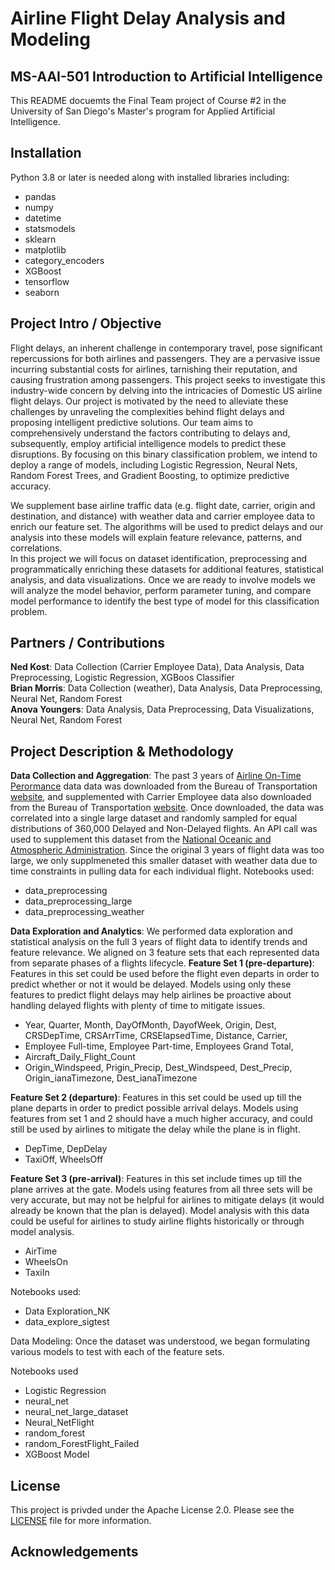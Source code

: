 # Airline Flight Delay Analysis and Modeling  
## MS-AAI-501 Introduction to Artificial Intelligence
This README docuemts the Final Team project of Course #2 in the University of San Diego's Master's program for Applied Artificial Intelligence.

## Installation
Python 3.8 or later is needed along with installed libraries including:
* pandas
* numpy
* datetime
* statsmodels
* sklearn
* matplotlib
* category_encoders
* XGBoost
* tensorflow
* seaborn

## Project Intro / Objective
Flight delays, an inherent challenge in contemporary travel, pose significant repercussions for both airlines and passengers.  They are a pervasive issue incurring substantial costs for airlines, tarnishing their reputation, and causing frustration among passengers.  This project seeks to investigate this industry-wide concern by delving into the intricacies of Domestic US airline flight delays. Our project is motivated by the need to alleviate these challenges by unraveling the complexities behind flight delays and proposing intelligent predictive solutions.  Our team aims to comprehensively understand the factors contributing to delays and, subsequently, employ artificial intelligence models to predict these disruptions.  By focusing on this binary classification problem, we intend to deploy a range of models, including Logistic Regression, Neural Nets, Random Forest Trees, and Gradient Boosting, to optimize predictive accuracy.

We supplement base airline traffic data (e.g. flight date, carrier, origin and destination, and distance) with weather data and carrier employee data to enrich our feature set.  The algorithms will be used to predict delays and our analysis into these models will explain feature relevance, patterns, and correlations.  
In this project we will focus on dataset identification, preprocessing and programmatically enriching these datasets for additional features, statistical analysis, and data visualizations.  Once we are ready to involve models we will analyze the model behavior, perform parameter tuning, and compare model performance to identify the best type of model for this classification problem.

## Partners / Contributions
<b>Ned Kost</b>:  Data Collection (Carrier Employee Data), Data Analysis, Data Preprocessing, Logistic Regression, XGBoos Classifier  
<b>Brian Morris</b>:  Data Collection (weather), Data Analysis, Data Preprocessing, Neural Net, Random Forest  
<b>Anova Youngers</b>:  Data Analysis, Data Preprocessing, Data Visualizations, Neural Net, Random Forest  

## Project Description & Methodology
**Data Collection and Aggregation**:  The past 3 years of [Airline On-Time Perormance](https://www.transtats.bts.gov/Fields.asp?gnoyr_VQ=FGJ) data data was downloaded from the Bureau of Transportation [website](https://www.transtats.bts.gov/databases.asp?Z1qr_VQ=E&Z1qr_Qr5p=N8vn6v10&f7owrp6_VQF=D), and supplemented with Carrier Employee data  also downloaded from the Bureau of Transportation [website](https://www.transtats.bts.gov/Employment/).  Once downloaded, the data was correlated into a single large dataset and randomly sampled for equal distributions of 360,000 Delayed and Non-Delayed flights. An API call was used to supplement this dataset from the [National Oceanic and Atmospheric Administration](https://www.ncei.noaa.gov/products/land-based-station/integrated-surface-database).  Since the original 3 years of flight data was too large, we only supplmeneted this smaller dataset with weather data due to time constraints in pulling data for each individual flight.
Notebooks used:
- data_preprocessing
- data_preprocessing_large
- data_preprocessing_weather

**Data Exploration and Analytics**:  We performed data exploration and statistical analysis on the full 3 years of flight data to identify trends and feature relevance.  We aligned on 3 feature sets that each represented data from separate phases of a flights lifecycle. 
**Feature Set 1 (pre-departure)**:   Features in this set could be used before the flight even departs in order to predict whether or not it would be delayed.  Models using only these features to predict flight delays may help airlines be proactive about handling delayed flights with plenty of time to mitigate issues.
- Year, Quarter, Month, DayOfMonth, DayofWeek, Origin, Dest, CRSDepTime, CRSArrTime, CRSElapsedTime, Distance, Carrier,
- Employee Full-time, Employee Part-time, Employees Grand Total,
- Aircraft_Daily_Flight_Count
- Origin_Windspeed, Prigin_Precip, Dest_Windspeed, Dest_Precip, Origin_ianaTimezone, Dest_ianaTimezone

**Feature Set 2 (departure)**:  Features in this set could be used up till the plane departs in order to predict possible arrival delays.  Models using features from set 1 and 2 should have a much higher accuracy, and could still be used by airlines to mitigate the delay while the plane is in flight.
- DepTime, DepDelay
- TaxiOff, WheelsOff

**Feature Set 3 (pre-arrival)**:  Features in this set include times up till the plane arrives at the gate.  Models using features from all three sets will be very accurate, but may not be helpful for airlines to mitigate delays (it would already be known that the plan is delayed).  Model analysis with this data could be useful for airlines to study airline flights historically or through model analysis.
- AirTime
- WheelsOn
- TaxiIn

Notebooks used: 
- Data Exploration_NK
- data_explore_sigtest

Data Modeling:  Once the dataset was understood, we began formulating various models to test with each of the feature sets.

Notebooks used
- Logistic Regression
- neural_net
- neural_net_large_dataset
- Neural_NetFlight
- random_forest
- random_ForestFlight_Failed
- XGBoost Model

## License
This project is privded under the Apache License 2.0.  Please see the [LICENSE](https://github.com/NedKost/usd_data_hackathon_2023/blob/main/LICENSE) file for more information.

## Acknowledgements
